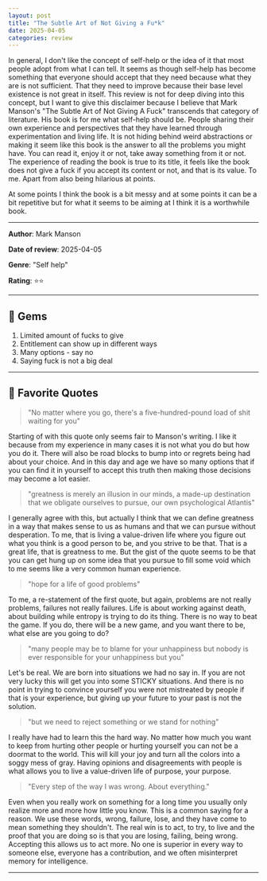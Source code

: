 ```yaml
---
layout: post
title: "The Subtle Art of Not Giving a Fu*k"
date: 2025-04-05
categories: review
---
```


In general, I don't like the concept of self-help or the idea of it that most people adopt from what I can tell. It seems as though self-help has become something that everyone should accept that they need because what they are is not sufficient. That they need to improve because their base level existence is not great in itself. This review is not for deep diving into this concept, but I want to give this disclaimer because I believe that Mark Manson's "The Subtle Art of Not Giving A Fuck" transcends that category of literature. His book is for me what self-help should be. People sharing their own experience and perspectives that they have learned through experimentation and living life. It is not hiding behind weird abstractions or making it seem like this book is the answer to all the problems you might have. You can read it, enjoy it or not, take away something from it or not. The experience of reading the book is true to its title, it feels like the book does not give a fuck if you accept its content or not, and that is its value. To me. Apart from also being hilarious at points.

At some points I think the book is a bit messy and at some points it can be a bit repetitive but for what it seems to be aiming at I think it is a worthwhile book.

---

**Author**: Mark Manson

**Date of review**: 2025-04-05 

**Genre**: "Self help"

**Rating**: ⭐⭐

---
## 💎 Gems

1. Limited amount of fucks to give
2. Entitlement can show up in different ways
3. Many options - say no
4. Saying fuck is not a big deal

---
## 💭 Favorite Quotes

> "No matter where you go, there's a five-hundred-pound load of shit waiting for you"

Starting of with this quote only seems fair to Manson's writing. I like it because from my experience in many cases it is not what you do but how you do it. There will also be road blocks to bump into or regrets being had about your choice. And in this day and age we have so many options that if you can find it in yourself to accept this truth then making those decisions may become a lot easier.

> "greatness is merely an illusion in our minds, a made-up destination that we obligate ourselves to pursue, our own psychological Atlantis"

I generally agree with this, but actually I think that we can define greatness in a way that makes sense to us as humans and that we can pursue without desperation.  To me, that is living a value-driven life where you figure out what you think is a good person to be, and you strive to be that. That is a great life, that is greatness to me. But the gist of the quote seems to be that you can get hung up on some idea that you pursue to fill some void which to me seems like a very common human experience.

> "hope for a life of good problems"

To me, a re-statement of the first quote, but again, problems are not really problems, failures not really failures. Life is about working against death, about building while entropy is trying to do its thing. There is no way to beat the game. If you do, there will be a new game, and you want there to be, what else are you going to do?

> "many people may be to blame for your unhappiness but nobody is ever responsible for your unhappiness but you"

Let's be real. We are born into situations we had no say in. If you are not very lucky this will get you into some STICKY situations. And there is no point in trying to convince yourself you were not mistreated by people if that is your experience, but giving up your future to your past is not the solution. 

> "but we need to reject something or we stand for nothing"

I really have had to learn this the hard way. No matter how much you want to keep from hurting other people or hurting yourself you can not be a doormat to the world. This will kill your joy and turn all the colors into a soggy mess of gray. Having opinions and disagreements with people is what allows you to live a value-driven life of purpose, your purpose. 

> "Every step of the way I was wrong. About everything."

Even when you really work on something for a long time you usually only realize more and more how little you know. This is a common saying for a reason. We use these words, wrong, failure, lose, and they have come to mean something they shouldn't. The real win is to act, to try, to live and the proof that you are doing so is that you are losing, failing, being wrong. Accepting this allows us to act more. No one is superior in every way to someone else, everyone has a contribution, and we often misinterpret memory for intelligence. 

---
